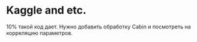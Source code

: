 # Kaggle and etc.

10% такой код дает. Нужно добавить обработку Cabin и посмотреть на корреляцию параметров.
